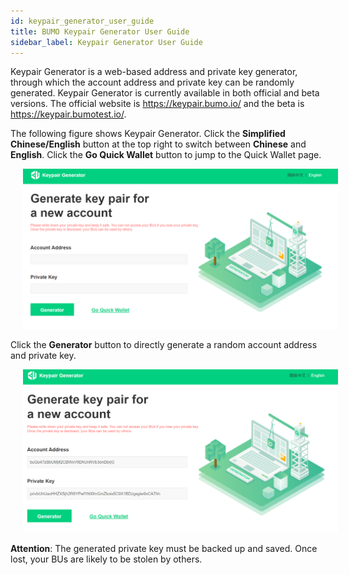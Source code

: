 ```yaml
---
id: keypair_generator_user_guide
title: BUMO Keypair Generator User Guide
sidebar_label: Keypair Generator User Guide
---
```


Keypair Generator is a web-based address and private key generator, through which the account address and private key can be randomly generated. Keypair Generator is currently available in both official and beta versions. The official website is https://keypair.bumo.io/ and the beta is https://keypair.bumotest.io/. 

The following figure shows Keypair Generator. Click the **Simplified Chinese/English** button at the top right to switch between **Chinese** and **English**. Click the **Go Quick Wallet** button to jump to the Quick Wallet page. 

<img src="/docs/assets/keypairgenerator_1.png"
     style= "margin-left: 20px">
 
Click the **Generator** button to directly generate a random account address and private key. 

<img src="/docs/assets/keypairgenerator_2.png"
     style= "margin-left: 20px">
 

**Attention**: The generated private key must be backed up and saved. Once lost, your BUs are likely to be stolen by others.
